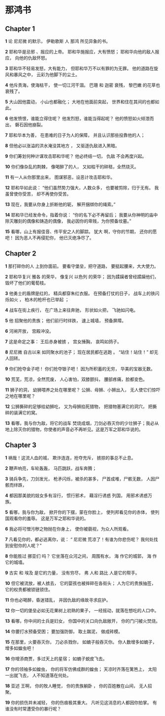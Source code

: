 # 那鸿书

## Chapter 1

**1** 论 尼尼微 的默示， 伊勒歌斯 人 那鸿 所见异象的书。

**2** 耶和华是忌邪 、报应的上帝。 耶和华施报应，大有愤怒； 耶和华向他的敌人报应， 向他的仇敌怀怒。

**3** 耶和华不轻易发怒，大有能力， 但耶和华万不以有罪的为无罪。 他的道路在旋风和暴风之中， 云彩为他脚下的尘土。

**4** 他斥责海，使海枯干， 使一切江河干涸。 巴珊 和 迦密 衰残， 黎巴嫩 的花草也衰残了。

**5** 大山因他震动， 小山也都融化； 大地在他面前突起， 世界和住在其间的也都如此。

**6** 他发愤恨，谁能立得住呢？ 他发烈怒，谁能当得起呢？ 他的愤怒如火倾泄而出， 磐石因他崩裂。

**7** 耶和华本为善， 在患难的日子为人的保障， 并且认识那些投靠他的人；

**8** 但他必以涨溢的洪水淹没其地方 ， 又驱逐仇敌进入黑暗。

**9** 你们筹划何种计谋攻击耶和华呢？ 他必终结一切， 仇敌 不会再度兴起。

**10** 你们像杂乱的荆棘， 像喝醉了的人， 又如枯干的碎秸，全然烧灭。

**11** 有一人从你那里出来， 图谋邪恶，设恶计攻击耶和华。

**12** 耶和华如此说： “他们虽然势力强大，人数众多， 也要被剪除，归于无有。 我虽曾使你受苦， 却不再使你受苦。

**13** 现在，我要从你身上折断他的轭， 解开捆绑你的绳索。”

**14** 耶和华已经发命令，指着你说： “你的名下必不再留后； 我要从你神明的庙中除灭雕刻的偶像和铸造的偶像， 我必因你的卑贱，为你预备坟墓。”

**15** 看哪，山上有报佳音、传平安之人的脚踪。 犹大 啊，守你的节期， 还你的愿吧！ 因为恶人不再侵犯你， 他已灭绝净尽了。

## Chapter 2

**1** 那打碎你的人 上到你面前。 要看守堡垒，把守道路， 要挺起腰来，大大使力。

**2** 耶和华复兴 雅各 的荣华， 像复兴 以色列 的荣华； 因为蹂躏者曾经蹂躏他们， 毁坏了他们的葡萄枝。

**3** 他勇士的盾牌是红的， 精兵都穿朱红衣服。 在预备打仗的日子， 战车上的铁闪烁如火 ， 柏木的枪杆也已举起 ；

**4** 战车在街上疾行， 在广场上来往奔驰， 形状如火把， 飞驰如闪电。

**5** 他 招聚他的贵族； 他们前行时绊跌， 速上城墙， 预备屏障。

**6** 河闸开放， 宫殿冲没。

**7** 这是命定之事： 王后赤身被掳 ， 宫女捶胸， 哀鸣如鸽子。

**8** 尼尼微 自古以来 如同聚水的池子； 现在居民都在逃跑 。 “站住！站住！” 却无人回转。

**9** 你们抢夺金子吧！ 你们抢夺银子吧！ 因为所积蓄的无穷， 华美的宝器无数。

**10** 荒芜，荒凉，全然荒废， 人心害怕，双膝颤抖， 腰部疼痛，脸都变色。

**11** 狮子的洞， 幼狮喂养之处在哪里呢？ 公狮、母狮、小狮出入， 无人使它们惊吓之地在哪里呢？

**12** 公狮撕碎的足够给幼狮吃， 又为母狮掐死猎物， 把猎物塞满它的洞穴， 把撕碎的装满它的窝。

**13** 看哪，我与你为敌，将它的战车 焚烧成烟，刀剑必吞灭你的少壮狮子；我必从地上除灭你的猎物，你使者的声音必不再听见。这是万军之耶和华说的。

## Chapter 3

**1** 祸哉！这流人血的城， 欺诈连连，抢夺充斥， 掳掠的事总不止息。

**2** 鞭声响亮，车轮轰轰， 马匹跳跃，战车奔腾；

**3** 骑兵争先，刀剑发光， 枪矛闪烁，被杀的甚多， 尸首成堆，尸骸无数， 人因尸骸而绊跌，

**4** 都因那美貌的妓女多有淫行， 惯行邪术， 藉淫行诱惑 列国， 用邪术诱惑万族。

**5** 看哪，我与你为敌， 掀开你的下摆，蒙在你脸上， 使列邦看见你的赤体， 使列国观看你的羞辱。 这是万军之耶和华说的。

**6** 我必将可憎污秽之物抛在你身上， 使你被藐视，为众人所观看。

**7** 凡看见你的，都必逃离你，说： “ 尼尼微 荒凉了！有谁为你悲伤呢？ 我何处找到安慰你的人呢？”

**8** 你能胜过 挪亚们 吗？ 它坐落在众河之间， 周围有水， 海 作它的城郭， 海 作它的城墙。

**9** 古实 和 埃及 是它的力量， 没有穷尽， 弗 人和 路比 人是它的帮手。

**10** 但它被流放，被人掳去， 它的婴孩也被摔碎在各街头； 人为它的贵族抽签， 它的权贵都被锁链锁住。

**11** 你也必喝醉，昏迷错乱， 并因仇敌的缘故寻求庇护。

**12** 你一切的堡垒必如无花果树上初熟的果子， 一经摇动，就落在想吃的人口中。

**13** 看哪，你中间的士兵是妇女， 你国中的关口向仇敌敞开， 你的门闩被火焚烧。

**14** 你要打水预备受困； 要加强防御， 取土踹泥， 做成砖模。

**15** 在那里，火要吞灭你， 刀必杀戮你， 如蝻子般吞灭你。 你人数增多如蝻子， 增多如蝗虫吧！

**16** 你增添商贾，多过天上的星宿； 如蝻子蜕皮飞去。

**17** 你的领袖多如蝗虫， 你的将军仿佛成群的蝗虫； 天凉时齐落在篱笆上， 太阳一出就飞去， 人不知道落在何处。

**18** 亚述 王啊， 你的牧人睡觉， 你的贵族躺卧 ， 你的百姓散在山间， 无人招聚。

**19** 你的损伤并未减轻， 你的伤痕极其重大。 凡听见这消息的人都因你拍掌。 有谁没有时常遭受你的暴行呢？

